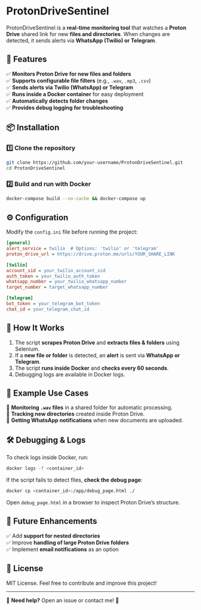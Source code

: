 # ProtonDriveSentinel

ProtonDriveSentinel is a **real-time monitoring tool** that watches a **Proton Drive** shared link for new **files and directories**. When changes are detected, it sends alerts via **WhatsApp (Twilio) or Telegram**.

## 🚀 Features

✅ **Monitors Proton Drive for new files and folders**  
✅ **Supports configurable file filters** (e.g., `.wav`, `.mp3`, `.csv`)  
✅ **Sends alerts via Twilio (WhatsApp) or Telegram**  
✅ **Runs inside a Docker container** for easy deployment  
✅ **Automatically detects folder changes**  
✅ **Provides debug logging for troubleshooting**  

## 📦 Installation

### 1️⃣ **Clone the repository**

```bash
git clone https://github.com/your-username/ProtonDriveSentinel.git
cd ProtonDriveSentinel
```

### 2️⃣ **Build and run with Docker**

```bash
docker-compose build --no-cache && docker-compose up
```

## ⚙️ Configuration

Modify the `config.ini` file before running the project:

```ini
[general]
alert_service = twilio  # Options: 'twilio' or 'telegram'
proton_drive_url = https://drive.proton.me/urls/YOUR_SHARE_LINK

[twilio]
account_sid = your_twilio_account_sid
auth_token = your_twilio_auth_token
whatsapp_number = your_twilio_whatsapp_number
target_number = target_whatsapp_number

[telegram]
bot_token = your_telegram_bot_token
chat_id = your_telegram_chat_id
```

## 📜 How It Works

1. The script **scrapes Proton Drive** and **extracts files & folders** using Selenium.  
2. If a **new file or folder** is detected, an **alert** is sent via **WhatsApp or Telegram**.  
3. The script **runs inside Docker** and **checks every 60 seconds**.  
4. Debugging logs are available in Docker logs.  

## 📝 Example Use Cases

🔹 **Monitoring `.wav` files** in a shared folder for automatic processing.  
🔹 **Tracking new directories** created inside Proton Drive.  
🔹 **Getting WhatsApp notifications** when new documents are uploaded.  

## 🛠 Debugging & Logs

To check logs inside Docker, run:

```bash
docker logs -f <container_id>
```

If the script fails to detect files, **check the debug page**:

```bash
docker cp <container_id>:/app/debug_page.html ./
```

Open `debug_page.html` in a browser to inspect Proton Drive’s structure.

## 🎯 Future Enhancements

✅ Add **support for nested directories**  
✅ Improve **handling of large Proton Drive folders**  
✅ Implement **email notifications** as an option  

## 📜 License

MIT License. Feel free to contribute and improve this project!

---

💬 **Need help?** Open an issue or contact me! 🚀
